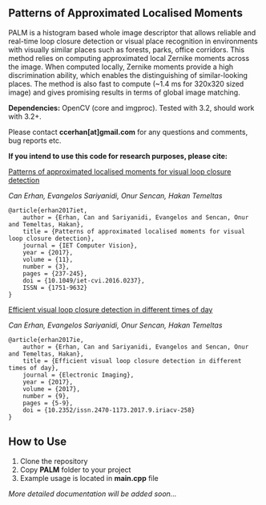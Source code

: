 ## Patterns of Approximated Localised Moments
PALM is a histogram based whole image descriptor that allows reliable and real-time loop closure detection or visual place recognition in environments with visually similar places such as forests, parks, office corridors. This method relies on computing approximated local Zernike moments across the image. When computed locally, Zernike moments provide a high discrimination ability, which enables the distinguishing of similar-looking places. The method is also fast to compute (~1.4 ms for 320x320 sized image) and gives promising results in terms of global image matching.

**Dependencies:** OpenCV (core and imgproc). Tested with 3.2, should work with 3.2+.

Please contact **ccerhan[at]gmail.com** for any questions and comments, bug reports etc.

**If you intend to use this code for research purposes, please cite:**

[Patterns of approximated localised moments for visual loop closure detection](http://ieeexplore.ieee.org/document/7885256/)

*Can Erhan, Evangelos Sariyanidi, Onur Sencan, Hakan Temeltas*

```
@article{erhan2017iet,
    author = {Erhan, Can and Sariyanidi, Evangelos and Sencan, Onur and Temeltas, Hakan},
    title = {Patterns of approximated localised moments for visual loop closure detection},
    journal = {IET Computer Vision}, 
    year = {2017}, 
    volume = {11}, 
    number = {3}, 
    pages = {237-245},
    doi = {10.1049/iet-cvi.2016.0237}, 
    ISSN = {1751-9632}
}
```

[Efficient visual loop closure detection in different times of day](http://www.ingentaconnect.com/contentone/ist/ei/2017/00002017/00000009/art00002)

*Can Erhan, Evangelos Sariyanidi, Onur Sencan, Hakan Temeltas*

```
@article{erhan2017ie,
    author = {Erhan, Can and Sariyanidi, Evangelos and Sencan, Onur and Temeltas, Hakan},
    title = {Efficient visual loop closure detection in different times of day},
    journal = {Electronic Imaging}, 
    year = {2017}, 
    volume = {2017}, 
    number = {9}, 
    pages = {5-9},
    doi = {10.2352/issn.2470-1173.2017.9.iriacv-258}
}
```

## How to Use

1. Clone the repository
2. Copy **PALM** folder to your project
3. Example usage is located in **main.cpp** file

*More detailed documentation will be added soon...*

